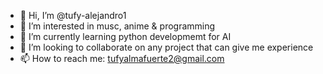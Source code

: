 - 👋 Hi, I’m @tufy-alejandro1
- 👀 I’m interested in musc, anime & programming 
- 🌱 I’m currently learning python developmemt for AI
- 💞️ I’m looking to collaborate on any project that can give me experience
- 📫 How to reach me: tufyalmafuerte2@gmail.com

<!---
tufy-alejandro1/tufy-alejandro1 is a ✨ special ✨ repository because its `README.md` (this file) appears on your GitHub profile.
You can click the Preview link to take a look at your changes.
--->
